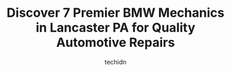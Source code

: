 ---
layout: ampstory
image: https://images.unsplash.com/photo-1653047257661-fbf6d8f1129c?ixlib=rb-4.0.3&ixid=MnwxMjA3fDB8MHxwaG90by1wYWdlfHx8fGVufDB8fHx8&auto=format&fit=crop&w=640&h=853&q=80
author: techidn
featured: false
description: For top-quality automotive repairs and maintenance, visit the 7 best BMW Mechanic in Lancaster PA, USA. Their reputation for excellence and their dedication to customer satisfaction make the
title: Discover 7 Premier BMW Mechanics in Lancaster PA for Quality Automotive Repairs
cover:
   title: Discover 7 Premier BMW Mechanics in Lancaster PA for Quality Automotive Repairs
   subtitle: Rickpate
   background: https://images.unsplash.com/photo-1653047257661-fbf6d8f1129c?ixlib=rb-4.0.3&ixid=MnwxMjA3fDB8MHxwaG90by1wYWdlfHx8fGVufDB8fHx8&auto=format&fit=crop&w=640&h=853&q=80

pages: 
 - layout: thirds
   top: <h1>#1 M & R Auto Center</h1>
   bottom: "<p>I am giving them 3 stars because of their customer service, they are very nice. However, I took my car in for an inspection, I shared with them I needed two light bulbs a</p>"
   background: https://www.knot35.com/toplist/wp-content/uploads/2023/06/best-bmw-mechanic-1-in-lancaster-pa-1685837191.jpeg
   backgroundblur: true
 - layout: thirds
   top: <h1>#2 Accurate Total Car Care</h1>
   bottom: "<p>410 Harrisburg Ave, Lancaster, PA 17603, United States</p>"
   background: https://www.knot35.com/toplist/wp-content/uploads/2023/06/best-bmw-mechanic-2-in-lancaster-pa-1685837191.jpeg
   cta:
      link: https://www.knot35.com/toplist/discover-7-premier-bmw-mechanics-in-lancaster-pa-for-quality-automotive-repairs/
      text: Discover 7 Premier BMW Mechanics in Lancaster PA for Quality Automotive Repairs
 - layout: thirds
   top: <h1>#3 C & W Imports</h1>
   bottom: "<p>872 N Prince St, Lancaster, PA 17603, United States</p>"
   background: https://www.knot35.com/toplist/wp-content/uploads/2023/06/best-bmw-mechanic-3-in-lancaster-pa-1685837192.jpeg
   cta:
      link: https://www.knot35.com/toplist/discover-7-premier-bmw-mechanics-in-lancaster-pa-for-quality-automotive-repairs/
      text: Discover 7 Premier BMW Mechanics in Lancaster PA for Quality Automotive Repairs
 - layout: thirds
   top: <h1>#4 CNM Auto Repair</h1>
   bottom: "<p>202 Seymour St, Lancaster, PA 17603, United States</p>"
   background: https://images.unsplash.com/photo-1484589065579-248aad0d8b13?ixlib=rb-4.0.3&ixid=MnwxMjA3fDB8MHxwaG90by1wYWdlfHx8fGVufDB8fHx8&auto=format&fit=crop&w=640&h=853&q=80
   cta:
      link: https://www.knot35.com/toplist/discover-7-premier-bmw-mechanics-in-lancaster-pa-for-quality-automotive-repairs/
      text: Discover 7 Premier BMW Mechanics in Lancaster PA for Quality Automotive Repairs
 - layout: thirds
   top: <h1>#5 Steves Automotive Technology</h1>
   bottom: "<p>1027 Dillerville Rd #16, Lancaster, PA 17603, United States</p>"
   background: https://images.unsplash.com/photo-1602536052359-ef94c21c5948?ixlib=rb-4.0.3&ixid=MnwxMjA3fDB8MHxwaG90by1wYWdlfHx8fGVufDB8fHx8&auto=format&fit=crop&w=640&h=853&q=80
   cta:
      link: https://www.knot35.com/toplist/discover-7-premier-bmw-mechanics-in-lancaster-pa-for-quality-automotive-repairs/
      text: Discover 7 Premier BMW Mechanics in Lancaster PA for Quality Automotive Repairs
 - layout: thirds
   top: <h1>#6 Franks Garage</h1>
   bottom: "<p>653 Union St, Lancaster, PA 17603, United States</p>"
   background: https://images.unsplash.com/photo-1533998839656-76f5e4b2bccb?ixlib=rb-4.0.3&ixid=MnwxMjA3fDB8MHxwaG90by1wYWdlfHx8fGVufDB8fHx8&auto=format&fit=crop&w=640&h=853&q=80
   cta:
      link: https://www.knot35.com/toplist/discover-7-premier-bmw-mechanics-in-lancaster-pa-for-quality-automotive-repairs/
      text: Discover 7 Premier BMW Mechanics in Lancaster PA for Quality Automotive Repairs
 - layout: thirds
   top: <h1>#7 Landis Garage</h1>
   bottom: "<p>1031 Manheim Pike, Lancaster, PA 17601, United States</p>"
   background: https://images.unsplash.com/photo-1515405295579-ba7b45403062?ixlib=rb-4.0.3&ixid=MnwxMjA3fDB8MHxwaG90by1wYWdlfHx8fGVufDB8fHx8&auto=format&fit=crop&w=640&h=853&q=80
   cta:
      link: https://www.knot35.com/toplist/discover-7-premier-bmw-mechanics-in-lancaster-pa-for-quality-automotive-repairs/
      text: Discover 7 Premier BMW Mechanics in Lancaster PA for Quality Automotive Repairs
 - layout: thirds
   middle: Continue reading...
   background: https://images.unsplash.com/photo-1549241520-425e3dfc01cb?ixlib=rb-4.0.3&ixid=MnwxMjA3fDB8MHxwaG90by1wYWdlfHx8fGVufDB8fHx8&auto=format&fit=crop&w=640&h=853&q=80
   cta:
      link: https://www.knot35.com/toplist/discover-7-premier-bmw-mechanics-in-lancaster-pa-for-quality-automotive-repairs/
      text: Discover 7 Premier BMW Mechanics in Lancaster PA for Quality Automotive Repairs
      
---